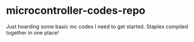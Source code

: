 # microcontroller-codes-repo
Just hoarding some basic mc codes I need to get started. Staples compiled together in one place!
